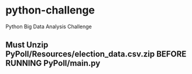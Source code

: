 # python-challenge
Python Big Data Analysis Challenge

## Must Unzip PyPoll/Resources/election_data.csv.zip BEFORE RUNNING PyPoll/main.py
